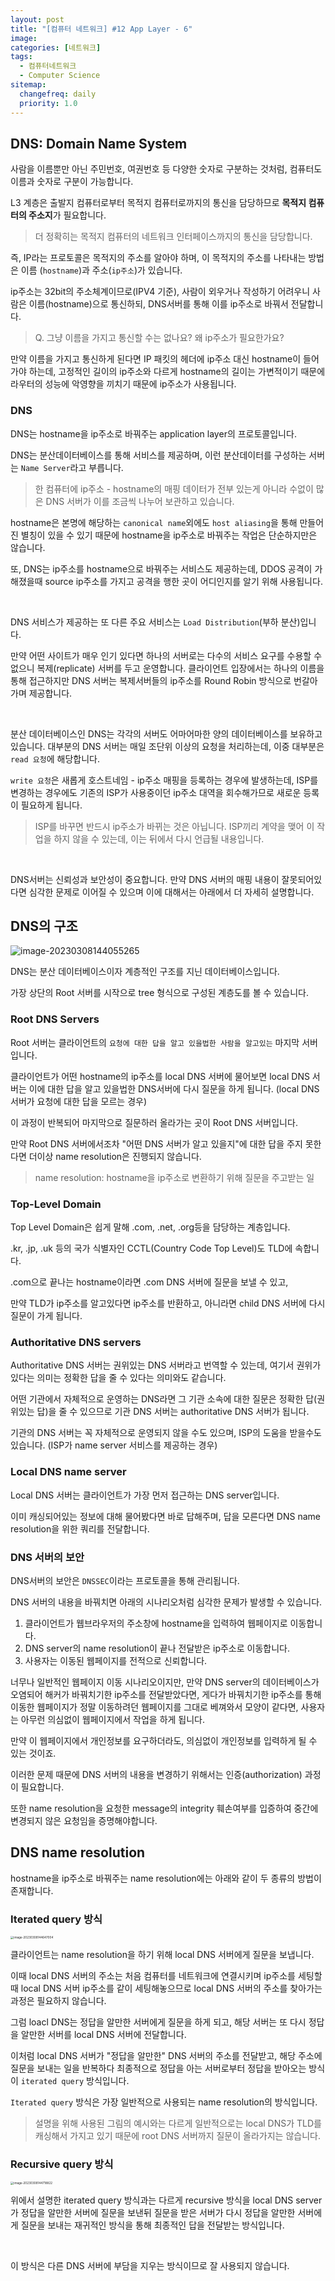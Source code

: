 ```yaml
---
layout: post
title: "[컴퓨터 네트워크] #12 App Layer - 6"
image:
categories: [네트워크]
tags: 
  - 컴퓨터네트워크
  - Computer Science
sitemap:
  changefreq: daily
  priority: 1.0
---
```


## DNS: Domain Name System

사람을 이름뿐만 아닌 주민번호, 여권번호 등 다양한 숫자로 구분하는 것처럼, 컴퓨터도 이름과 숫자로 구분이 가능합니다.

L3 계층은 출발지 컴퓨터로부터 목적지 컴퓨터로까지의 통신을 담당하므로 **목적지 컴퓨터의 주소지**가 필요합니다.

> 더 정확히는 목적지 컴퓨터의 네트워크 인터페이스까지의 통신을 담당합니다.

즉, IP라는 프로토콜은 목적지의 주소를 알아야 하며, 이 목적지의 주소를 나타내는 방법은 이름 (`hostname`)과 주소(`ip주소`)가 있습니다.

ip주소는 32bit의 주소체계이므로(IPV4 기준), 사람이 외우거나 작성하기 어려우니 사람은 이름(hostname)으로 통신하되, DNS서버를 통해 이를 ip주소로 바꿔서 전달합니다.

> Q. 그냥 이름을 가지고 통신할 수는 없나요? 왜 ip주소가 필요한가요?

만약 이름을 가지고 통신하게 된다면 IP 패킷의 헤더에 ip주소 대신 hostname이 들어가야 하는데, 고정적인 길이의 ip주소와 다르게 hostname의 길이는 가변적이기 때문에 라우터의 성능에 악영향을 끼치기 때문에 ip주소가 사용됩니다.

### DNS

DNS는 hostname을 ip주소로 바꿔주는 application layer의 프로토콜입니다.

DNS는 분산데이터베이스를 통해 서비스를 제공하며, 이런 분산데이터를 구성하는 서버는 `Name Server`라고 부릅니다.

> 한 컴퓨터에 ip주소 - hostname의 매핑 데이터가 전부 있는게 아니라 수없이 많은 DNS 서버가 이를 조금씩 나누어 보관하고 있습니다.

hostname은 본명에 해당하는 `canonical name`외에도 `host aliasing`을 통해 만들어진 별칭이 있을 수 있기 때문에 hostname을 ip주소로 바꿔주는 작업은 단순하지만은 않습니다.

또, DNS는 ip주소를 hostname으로 바꿔주는 서비스도 제공하는데, DDOS 공격이 가해졌을때 source ip주소를 가지고 공격을 행한 곳이 어디인지를 알기 위해 사용됩니다.

<br/> 

DNS 서비스가 제공하는 또 다른 주요 서비스는 `Load Distribution`(부하 분산)입니다.

만약 어떤 사이트가 매우 인기 있다면 하나의 서버로는 다수의 서비스 요구를 수용할 수 없으니 복제(replicate) 서버를 두고 운영합니다. 클라이언트 입장에서는 하나의 이름을 통해 접근하지만 DNS 서버는 복제서버들의 ip주소를 Round Robin 방식으로 번갈아가며 제공합니다.

<br/>

분산 데이터베이스인 DNS는 각각의 서버도 어마어마한 양의 데이터베이스를 보유하고 있습니다. 대부분의 DNS 서버는 매일 조단위 이상의 요청을 처리하는데, 이중 대부분은 `read 요청`에 해당합니다.

`write 요청`은 새롭게 호스트네임 - ip주소 매핑을 등록하는 경우에 발생하는데, ISP를 변경하는 경우에도 기존의 ISP가 사용중이던 ip주소 대역을 회수해가므로 새로운 등록이 필요하게 됩니다. 

> ISP를 바꾸면 반드시 ip주소가 바뀌는 것은 아닙니다. ISP끼리 계약을 맺어 이 작업을 하지 않을 수 있는데, 이는 뒤에서 다시 언급될 내용입니다.

<br/>

DNS서버는 신뢰성과 보안성이 중요합니다. 만약 DNS 서버의 매핑 내용이 잘못되어있다면 심각한 문제로 이어질 수 있으며 이에 대해서는 아래에서 더 자세히 설명합니다.

## DNS의 구조

![image-20230308144055265](https://raw.githubusercontent.com/Neph3779/Blog-Image/forUpload/img/20230308144055.png)

DNS는 분산 데이터베이스이자 계층적인 구조를 지닌 데이터베이스입니다.

가장 상단의 Root 서버를 시작으로 tree 형식으로 구성된 계층도를 볼 수 있습니다.



### Root DNS Servers

Root 서버는 클라이언트의 `요청에 대한 답을 알고 있을법한 사람을 알고있는` 마지막 서버입니다.

클라이언트가 어떤 hostname의 ip주소를 local DNS 서버에 물어보면 local DNS 서버는 이에 대한 답을 알고 있을법한 DNS서버에 다시 질문을 하게 됩니다. (local DNS서버가 요청에 대한 답을 모르는 경우)

이 과정이 반복되어 마지막으로 질문하러 올라가는 곳이 Root DNS 서버입니다.

만약 Root DNS 서버에서조차 "어떤 DNS 서버가 알고 있을지"에 대한 답을 주지 못한다면 더이상 name resolution은 진행되지 않습니다.

> name resolution:  hostname을 ip주소로 변환하기 위해 질문을 주고받는 일



### Top-Level Domain

Top Level Domain은 쉽게 말해 .com, .net, .org등을 담당하는 계층입니다.

.kr, .jp, .uk 등의 국가 식별자인 CCTL(Country Code Top Level)도 TLD에 속합니다.

.com으로 끝나는 hostname이라면 .com DNS 서버에 질문을 보낼 수 있고,

만약 TLD가 ip주소를 알고있다면 ip주소를 반환하고, 아니라면 child DNS 서버에 다시 질문이 가게 됩니다.



### Authoritative DNS servers

Authoritative DNS 서버는 권위있는 DNS 서버라고 번역할 수 있는데, 여기서 권위가 있다는 의미는 정확한 답을 줄 수 있다는 의미와도 같습니다.

어떤 기관에서 자체적으로 운영하는 DNS라면 그 기관 소속에 대한 질문은 정확한 답(권위있는 답)을 줄 수 있으므로 기관 DNS 서버는 authoritative DNS 서버가 됩니다.

기관의 DNS 서버는 꼭 자체적으로 운영되지 않을 수도 있으며, ISP의 도움을 받을수도 있습니다. (ISP가 name server 서비스를 제공하는 경우)



### Local DNS name server

Local DNS 서버는 클라이언트가 가장 먼저 접근하는 DNS server입니다.

이미 캐싱되어있는 정보에 대해 물어봤다면 바로 답해주며, 답을 모른다면 DNS name resolution을 위한 쿼리를 전달합니다.



### DNS 서버의 보안

DNS서버의 보안은 `DNSSEC`이라는 프로토콜을 통해 관리됩니다.

DNS 서버의 내용을 바꿔치면 아래의 시나리오처럼 심각한 문제가 발생할 수 있습니다.

1. 클라이언트가 웹브라우저의 주소창에 hostname을 입력하여 웹페이지로 이동합니다.
2. DNS server의 name resolution이 끝나 전달받은 ip주소로 이동합니다.
3. 사용자는 이동된 웹페이지를 전적으로 신뢰합니다.

너무나 일반적인 웹페이지 이동 시나리오이지만, 만약 DNS server의 데이터베이스가 오염되어 해커가 바꿔치기한 ip주소를 전달받았다면, 게다가 바꿔치기한 ip주소를 통해 이동한 웹페이지가 정말 이동하려던 웹페이지를 그대로 베껴와서 모양이 같다면, 사용자는 아무런 의심없이 웹페이지에서 작업을 하게 됩니다.

만약 이 웹페이지에서 개인정보를 요구하더라도, 의심없이 개인정보를 입력하게 될 수 있는 것이죠.

이러한 문제 때문에 DNS 서버의 내용을 변경하기 위해서는 인증(authorization) 과정이 필요합니다.

또한 name resolution을 요청한 message의 integrity 훼손여부를 입증하여 중간에 변경되지 않은 요청임을 증명해야합니다.



## DNS name resolution

hostname을 ip주소로 바꿔주는 name resolution에는 아래와 같이 두 종류의 방법이 존재합니다.

### Iterated query 방식

<img src="https://raw.githubusercontent.com/Neph3779/Blog-Image/forUpload/img/20230308144647.png" alt="image-20230308144647004" style="zoom: 33%;" />

클라이언트는 name resolution을 하기 위해 local DNS 서버에게 질문을 보냅니다. 

이때 local DNS 서버의 주소는 처음 컴퓨터를 네트워크에 연결시키며 ip주소를 세팅할때 local DNS 서버 ip주소를 같이 세팅해놓으므로 local DNS 서버의 주소를 찾아가는 과정은 필요하지 않습니다.

그럼 loacl DNS는 정답을 알만한 서버에게 질문을 하게 되고, 해당 서버는 또 다시 정답을 알만한 서버를 local DNS 서버에 전달합니다.

이처럼 local DNS 서버가 "정답을 알만한" DNS 서버의 주소를 전달받고, 해당 주소에 질문을 보내는 일을 반복하다 최종적으로 정답을 아는 서버로부터 정답을 받아오는 방식이 `iterated query` 방식입니다.

`Iterated query` 방식은 가장 일반적으로 사용되는 name resolution의 방식입니다.

> 설명을 위해 사용된 그림의 예시와는 다르게 일반적으로는 local DNS가 TLD를 캐싱해서 가지고 있기 때문에 root DNS 서버까지 질문이 올라가지는 않습니다.

### Recursive query 방식

<img src="https://raw.githubusercontent.com/Neph3779/Blog-Image/forUpload/img/20230308144718.png" alt="image-20230308144718822" style="zoom: 33%;" />

위에서 설명한 iterated query 방식과는 다르게 recursive 방식을 local DNS server가 정답을 알만한 서버에 질문을 보낸뒤 질문을 받은 서버가 다시 정답을 알만한 서버에게 질문을 보내는 재귀적인 방식을 통해 최종적인 답을 전달받는 방식입니다.

<br/>

이 방식은 다른 DNS 서버에 부담을 지우는 방식이므로 잘 사용되지 않습니다. 